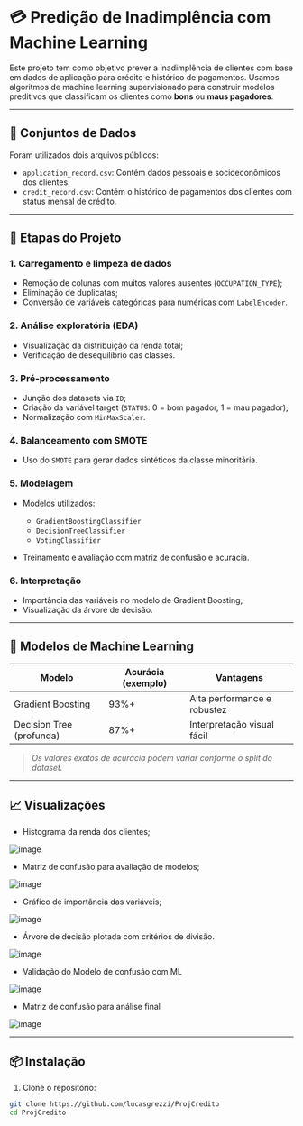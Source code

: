 # 💳 Predição de Inadimplência com Machine Learning

Este projeto tem como objetivo prever a inadimplência de clientes com base em dados de aplicação para crédito e histórico de pagamentos. Usamos algoritmos de machine learning supervisionado para construir modelos preditivos que classificam os clientes como **bons** ou **maus pagadores**.

---

## 📂 Conjuntos de Dados

Foram utilizados dois arquivos públicos:

- `application_record.csv`: Contém dados pessoais e socioeconômicos dos clientes.
- `credit_record.csv`: Contém o histórico de pagamentos dos clientes com status mensal de crédito.

---

## 🔧 Etapas do Projeto

### 1. Carregamento e limpeza de dados
- Remoção de colunas com muitos valores ausentes (`OCCUPATION_TYPE`);
- Eliminação de duplicatas;
- Conversão de variáveis categóricas para numéricas com `LabelEncoder`.

### 2. Análise exploratória (EDA)
- Visualização da distribuição da renda total;
- Verificação de desequilíbrio das classes.

### 3. Pré-processamento
- Junção dos datasets via `ID`;
- Criação da variável target (`STATUS`: 0 = bom pagador, 1 = mau pagador);
- Normalização com `MinMaxScaler`.

### 4. Balanceamento com SMOTE
- Uso do `SMOTE` para gerar dados sintéticos da classe minoritária.

### 5. Modelagem
- Modelos utilizados:
  - `GradientBoostingClassifier`
  - `DecisionTreeClassifier`
  - `VotingClassifier`
  
- Treinamento e avaliação com matriz de confusão e acurácia.

### 6. Interpretação
- Importância das variáveis no modelo de Gradient Boosting;
- Visualização da árvore de decisão.

---

## 🤖 Modelos de Machine Learning

| Modelo                   | Acurácia (exemplo) | Vantagens                            |
|--------------------------|--------------------|--------------------------------------|
| Gradient Boosting        | 93%+               | Alta performance e robustez         |
| Decision Tree (profunda) | 87%+               | Interpretação visual fácil           |

> *Os valores exatos de acurácia podem variar conforme o split do dataset.*

---

## 📈 Visualizações

- Histograma da renda dos clientes;
  
![image](https://github.com/user-attachments/assets/4f8eb933-5c36-4c1b-a1f3-5797c30ea46e)

  
- Matriz de confusão para avaliação de modelos;

![image](https://github.com/user-attachments/assets/20d32ffd-3de9-4214-9d5a-db8a7d54be7e)


- Gráfico de importância das variáveis;
  
![image](https://github.com/user-attachments/assets/2892cca6-0a49-4b6b-9107-2c7fc57a7792)


- Árvore de decisão plotada com critérios de divisão.

![image](https://github.com/user-attachments/assets/00f8e6f1-5096-485f-ba8e-16be4332d475)


- Validação do Modelo de confusão com ML

![image](https://github.com/user-attachments/assets/5ce7eba5-d454-4304-9b19-957adccdc27a)


- Matriz de confusão para análise final

![image](https://github.com/user-attachments/assets/540c461b-928a-48b2-bc7a-46a4e13c4fde)


---

## 📦 Instalação

1. Clone o repositório:

```bash
git clone https://github.com/lucasgrezzi/ProjCredito
cd ProjCredito
